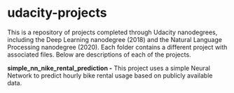 # udacity-projects
This is a repository of projects completed through Udacity nanodegrees, including the Deep Learning nanodegree (2018) and the Natural Language Processing nanodegree (2020). Each folder contains a different project with associated files. Below are descriptions of each of the projects.

**simple_nn_nike_rental_prediction -** This project uses a simple Neural Network to predict hourly bike rental usage based on publicly available data.

